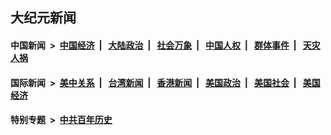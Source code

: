 ## 大纪元新闻

#### 中国新闻 &nbsp;>&nbsp; [中国经济](indexes/ncid283/README.md?10081645) &nbsp;| &nbsp; [大陆政治](indexes/ncid277/README.md?10081645) &nbsp;| &nbsp; [社会万象](indexes/ncid282/README.md?10081645) &nbsp;| &nbsp; [中国人权](indexes/ncid278/README.md?10081645) &nbsp;| &nbsp; [群体事件](indexes/ncid279/README.md?10081645) &nbsp;| &nbsp; [天灾人祸](indexes/ncid280/README.md?10081645)

#### 国际新闻 &nbsp;>&nbsp; [美中关系](indexes/nf1412576/README.md?10081645) &nbsp;| &nbsp; [台湾新闻](indexes/ncid1349361/README.md?10081645) &nbsp;| &nbsp; [香港新闻](indexes/ncid1349362/README.md?10081645) &nbsp;| &nbsp; [美国政治](indexes/ncid1078159/README.md?10081645) &nbsp;| &nbsp; [美国社会](indexes/ncid1078160/README.md?10081645) &nbsp;| &nbsp; [美国经济](indexes/ncid1078158/README.md?10081645)

#### 特别专题 &nbsp;>&nbsp; [中共百年历史](https://github.com/easy2view/epoch-special/blob/master/README.md?10081645)  
